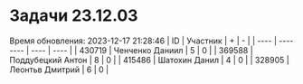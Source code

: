 # Задачи 23.12.03
Время обновления: 2023-12-17 21:28:46
| ID   | Участник | +    | -    |
| ---- | -------- | ---- | ---- |
| 430719 | Ченченко Даниил | 5 | 0 |
| 369588 | Поддубецкий Антон | 8 | 0 |
| 415486 | Шатохин Данил | 4 | 0 |
| 328905 | Леонтьв Дмитрий | 6 | 0 |
